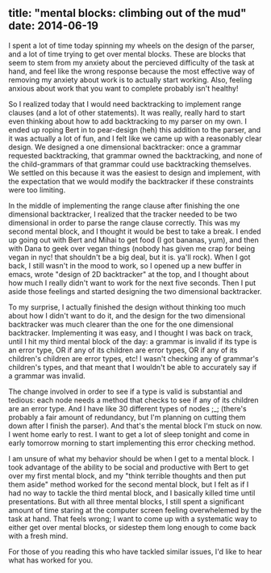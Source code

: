 title: "mental blocks: climbing out of the mud"
date: 2014-06-19
---

I spent a lot of time today spinning my wheels on the design of the parser, and a lot of time trying to get over mental blocks. These are blocks that seem to stem from my anxiety about the percieved difficulty of the task at hand, and feel like the wrong response because the most effective way of removing my anxiety about work is to actually start working. Also, feeling anxious about work that you want to complete probably isn't healthy!

So I realized today that I would need backtracking to implement range clauses (and a lot of other statements). It was really, really hard to start even thinking about how to add backtracking to my parser on my own. I ended up roping Bert in to pear-design (heh) this addition to the parser, and it was actually a lot of fun, and I felt like we came up with a reasonably clear design. We designed a one dimensional backtracker: once a grammar requested backtracking, that grammar owned the backtracking, and none of the child-grammars of that grammar could use backtracking themselves. We settled on this because it was the easiest to design and implement, with the expectation that we would modify the backtracker if these constraints were too limiting.

In the middle of implementing the range clause after finishing the one dimensional backtracker, I realized that the tracker needed to be two dimensional in order to parse the range clause correctly. This was my second mental block, and I thought it would be best to take a break. I ended up going out with Bert and Mihai to get food (I got bananas, yum), and then with Dana to geek over vegan things (nobody has given me crap for being vegan in nyc! that shouldn't be a big deal, but it is. ya'll rock). When I got back, I still wasn't in the mood to work, so I opened up a new buffer in emacs, wrote "design of 2D backtracker" at the top, and I thought about how much I really didn't want to work for the next five seconds. Then I put aside those feelings and started designing the two dimensional backtracker.

To my surprise, I actually finished the design without thinking too much about how I didn't want to do it, and the design for the two dimensional backtracker was much clearer than the one for the one dimensional backtracker. Implementing it was easy, and I thought I was back on track, until I hit my third mental block of the day: a grammar is invalid if its type is an error type, OR if any of its children are error types, OR if any of its children's children are error types, etc! I wasn't checking any of grammar's children's types, and that meant that I wouldn't be able to accurately say if a grammar was invalid.

The change involved in order to see if a type is valid is substantial and tedious: each node needs a method that checks to see if any of its children are an error type. And I have like 30 different types of nodes ;_; (there's probably a fair amount of redundancy, but I'm planning on cutting them down after I finish the parser). And that's the mental block I'm stuck on now. I went home early to rest. I want to get a lot of sleep tonight and come in early tomorrow morning to start implementing this error checking method.

I am unsure of what my behavior should be when I get to a mental block. I took advantage of the ability to be social and productive with Bert to get over my first mental block, and my "think terrible thoughts and then put them aside" method worked for the second mental block, but I felt as if I had no way to tackle the third mental block, and I basically killed time until presentations. But with all three mental blocks, I still spent a significant amount of time staring at the computer screen feeling overwhelemed by the task at hand. That feels wrong; I want to come up with a systematic way to either get over mental blocks, or sidestep them long enough to come back with a fresh mind.

For those of you reading this who have tackled similar issues, I'd like to hear what has worked for you.
